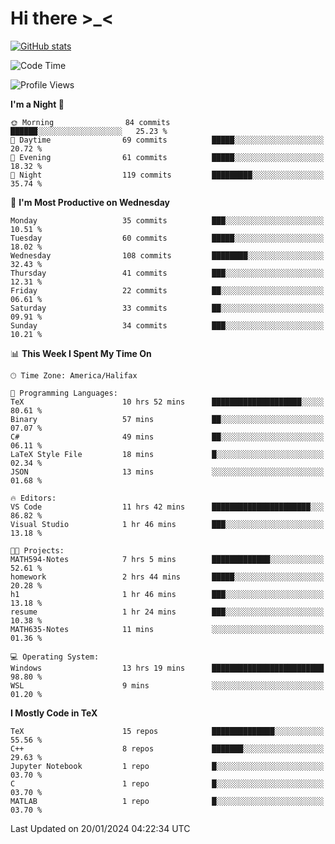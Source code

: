 # Hi there \>_<

[![GitHub stats](https://github-readme-stats.vercel.app/api?username=ARessegetesStery&show_icons=true&theme=transparent)](https://github.com/anuraghazra/github-readme-stats)

<!--START_SECTION:waka-->
![Code Time](http://img.shields.io/badge/Code%20Time-589%20hrs%2053%20mins-blue)

![Profile Views](http://img.shields.io/badge/Profile%20Views-0-blue)

**I'm a Night 🦉** 

```text
🌞 Morning                84 commits          ██████░░░░░░░░░░░░░░░░░░░   25.23 % 
🌆 Daytime                69 commits          █████░░░░░░░░░░░░░░░░░░░░   20.72 % 
🌃 Evening                61 commits          █████░░░░░░░░░░░░░░░░░░░░   18.32 % 
🌙 Night                  119 commits         █████████░░░░░░░░░░░░░░░░   35.74 % 
```
📅 **I'm Most Productive on Wednesday** 

```text
Monday                   35 commits          ███░░░░░░░░░░░░░░░░░░░░░░   10.51 % 
Tuesday                  60 commits          █████░░░░░░░░░░░░░░░░░░░░   18.02 % 
Wednesday                108 commits         ████████░░░░░░░░░░░░░░░░░   32.43 % 
Thursday                 41 commits          ███░░░░░░░░░░░░░░░░░░░░░░   12.31 % 
Friday                   22 commits          ██░░░░░░░░░░░░░░░░░░░░░░░   06.61 % 
Saturday                 33 commits          ██░░░░░░░░░░░░░░░░░░░░░░░   09.91 % 
Sunday                   34 commits          ███░░░░░░░░░░░░░░░░░░░░░░   10.21 % 
```


📊 **This Week I Spent My Time On** 

```text
🕑︎ Time Zone: America/Halifax

💬 Programming Languages: 
TeX                      10 hrs 52 mins      ████████████████████░░░░░   80.61 % 
Binary                   57 mins             ██░░░░░░░░░░░░░░░░░░░░░░░   07.07 % 
C#                       49 mins             ██░░░░░░░░░░░░░░░░░░░░░░░   06.11 % 
LaTeX Style File         18 mins             █░░░░░░░░░░░░░░░░░░░░░░░░   02.34 % 
JSON                     13 mins             ░░░░░░░░░░░░░░░░░░░░░░░░░   01.68 % 

🔥 Editors: 
VS Code                  11 hrs 42 mins      ██████████████████████░░░   86.82 % 
Visual Studio            1 hr 46 mins        ███░░░░░░░░░░░░░░░░░░░░░░   13.18 % 

🐱‍💻 Projects: 
MATH594-Notes            7 hrs 5 mins        █████████████░░░░░░░░░░░░   52.61 % 
homework                 2 hrs 44 mins       █████░░░░░░░░░░░░░░░░░░░░   20.28 % 
h1                       1 hr 46 mins        ███░░░░░░░░░░░░░░░░░░░░░░   13.18 % 
resume                   1 hr 24 mins        ███░░░░░░░░░░░░░░░░░░░░░░   10.38 % 
MATH635-Notes            11 mins             ░░░░░░░░░░░░░░░░░░░░░░░░░   01.36 % 

💻 Operating System: 
Windows                  13 hrs 19 mins      █████████████████████████   98.80 % 
WSL                      9 mins              ░░░░░░░░░░░░░░░░░░░░░░░░░   01.20 % 
```

**I Mostly Code in TeX** 

```text
TeX                      15 repos            ██████████████░░░░░░░░░░░   55.56 % 
C++                      8 repos             ███████░░░░░░░░░░░░░░░░░░   29.63 % 
Jupyter Notebook         1 repo              █░░░░░░░░░░░░░░░░░░░░░░░░   03.70 % 
C                        1 repo              █░░░░░░░░░░░░░░░░░░░░░░░░   03.70 % 
MATLAB                   1 repo              █░░░░░░░░░░░░░░░░░░░░░░░░   03.70 % 
```




 Last Updated on 20/01/2024 04:22:34 UTC
<!--END_SECTION:waka-->
